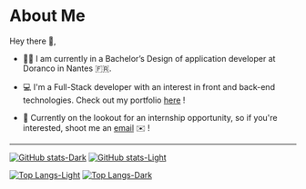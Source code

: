 # About Me

Hey there 👋,

* 👨‍🎓 I am currently in a Bachelor’s Design of application developer at Doranco in Nantes 🇫🇷.

* 💻 I'm a Full-Stack developer with an interest in front and back-end technologies. Check out my portfolio [here](https://tchoup7790.github.io) !

* 💼 Currently on the lookout for an internship opportunity, so if you're interested, shoot me an [email](mailto:juliojuliobaptiste@gmail.com?subject=[GitHub]%20Work-Study%20placement) ✉️ !

---
[![GitHub stats-Dark](https://github-readme-stats.vercel.app/api?username=Tchoup7790&show_icons=true&rank_icon=github&theme=dark#gh-dark-mode-only)](https://github.com/Tchoup7790/github-readme-stats#gh-dark-mode-only)
[![GitHub stats-Light](https://github-readme-stats.vercel.app/api?username=Tchoup7790&show_icons=true&rank_icon=github&theme=default#gh-light-mode-only)](https://github.com/Tchoup7790/github-readme-stats#gh-light-mode-only)

[![Top Langs-Light](https://github-readme-stats.vercel.app/api/top-langs/?username=Tchoup7790&hide_progress=true&show&icons=true&theme=default#gh-light-mode-only)](https://github.com/Tchoup7790/github-readme-stats#gh-light-mode-only)
[![Top Langs-Dark](https://github-readme-stats.vercel.app/api/top-langs/?username=Tchoup7790&hide_progress=true&show&icons=true&theme=dark#gh-dark-mode-only)](https://github.com/Tchoup7790/github-readme-stats#gh-dark-mode-only)
